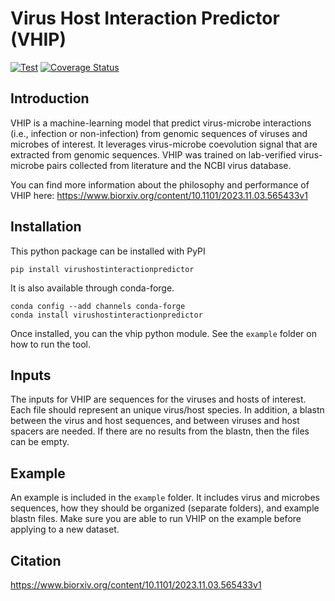# Virus Host Interaction Predictor (VHIP)

[![Test](https://github.com/DuhaimeLab/VirusHostInteractionPredictor/actions/workflows/test.yml/badge.svg?branch=main&event=push)](https://github.com/DuhaimeLab/VirusHostInteractionPredictor/actions/workflows/test.yml)
[![Coverage Status](https://coveralls.io/repos/github/DuhaimeLab/VirusHostInteractionPredictor/badge.svg?branch=main)](https://coveralls.io/github/DuhaimeLab/VirusHostInteractionPredictor?branch=main)

## Introduction

VHIP is a machine-learning model that predict virus-microbe interactions (i.e., infection or non-infection) from genomic sequences of viruses and microbes of interest. It leverages virus-microbe coevolution signal that are extracted from genomic sequences. VHIP was trained on lab-verified virus-microbe pairs collected from literature and the NCBI virus database. 

You can find more information about the philosophy and performance of VHIP here: https://www.biorxiv.org/content/10.1101/2023.11.03.565433v1 

## Installation 

This python package can be installed with PyPI

```
pip install virushostinteractionpredictor
```

It is also available through conda-forge.

```
conda config --add channels conda-forge
conda install virushostinteractionpredictor
```

Once installed, you can the vhip python module. See the `example` folder on how to run the tool.

## Inputs

The inputs for VHIP are sequences for the viruses and hosts of interest. Each file should represent an unique virus/host species. In addition, a blastn between the virus and host sequences, and between viruses and host spacers are needed. If there are no results from the blastn, then the files can be empty. 

## Example

An example is included in the `example` folder. It includes virus and microbes sequences, how they should be organized (separate folders), and example blastn files. Make sure you are able to run VHIP on the example before applying to a new dataset. 


## Citation

https://www.biorxiv.org/content/10.1101/2023.11.03.565433v1
